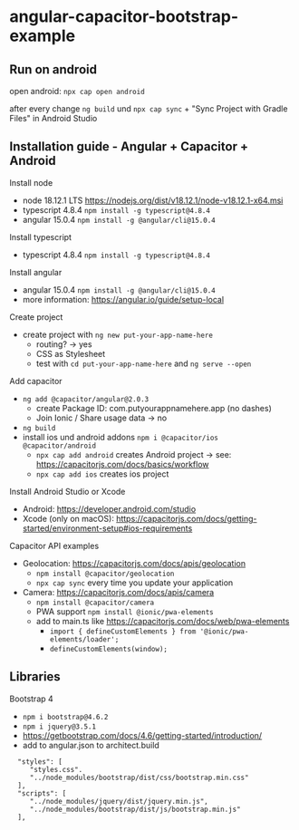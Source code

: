 # angular-capacitor-bootstrap-example

## Run on android

open android: `npx cap open android`

after every change `ng build` und `npx cap sync` + "Sync Project with Gradle Files" in Android Studio

## Installation guide - Angular + Capacitor + Android

Install node
- node 18.12.1 LTS https://nodejs.org/dist/v18.12.1/node-v18.12.1-x64.msi
- typescript 4.8.4 `npm install -g typescript@4.8.4`
- angular 15.0.4 `npm install -g @angular/cli@15.0.4`

Install typescript
- typescript 4.8.4 `npm install -g typescript@4.8.4`

Install angular
- angular 15.0.4 `npm install -g @angular/cli@15.0.4`
- more information: https://angular.io/guide/setup-local

Create project
- create project with `ng new put-your-app-name-here`
  - routing? -> yes
  - CSS as Stylesheet
  - test with `cd put-your-app-name-here` and `ng serve --open`

Add capacitor
- `ng add @capacitor/angular@2.0.3`
   - create Package ID: com.putyourappnamehere.app (no dashes)
   - Join Ionic / Share usage data -> no
- `ng build`
- install ios und android addons `npm i @capacitor/ios @capacitor/android`
  -  `npx cap add android` creates Android project -> see: https://capacitorjs.com/docs/basics/workflow
  -  `npx cap add ios` creates ios project

Install Android Studio or Xcode
- Android: https://developer.android.com/studio
- Xcode (only on macOS): https://capacitorjs.com/docs/getting-started/environment-setup#ios-requirements

Capacitor API examples
- Geolocation: https://capacitorjs.com/docs/apis/geolocation
  - `npm install @capacitor/geolocation`
  - `npx cap sync` every time you update your application
- Camera: https://capacitorjs.com/docs/apis/camera
  - `npm install @capacitor/camera`
  - PWA support `npm install @ionic/pwa-elements`
  - add to main.ts like https://capacitorjs.com/docs/web/pwa-elements
    - `import { defineCustomElements } from '@ionic/pwa-elements/loader';`
    - `defineCustomElements(window);`

## Libraries

Bootstrap 4
- `npm i bootstrap@4.6.2`
- `npm i jquery@3.5.1`
- https://getbootstrap.com/docs/4.6/getting-started/introduction/
- add to angular.json to architect.build
```
  "styles": [
     "styles.css".
     "../node_modules/bootstrap/dist/css/bootstrap.min.css"
  ],
  "scripts": [
     "../node_modules/jquery/dist/jquery.min.js",
     "../node_modules/bootstrap/dist/js/bootstrap.min.js"
  ],
```